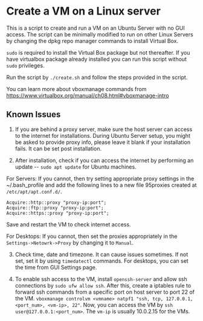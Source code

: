 # Create a VM on a Linux server

This is a script to create and run a VM on an Ubuntu Server with no GUI access.
The script can be minimally modified to run on other Linux Servers by changing
the dpkg repo manager commands to install Virtual Box.

`sudo` is required to install the Virtual Box package but not thereafter. If
you have virtualbox package already installed you can run this script without
`sudo` privileges.

Run the script by `./create.sh` and follow the steps provided in the script.

You can learn more about vboxmanage commands from
https://www.virtualbox.org/manual/ch08.html#vboxmanage-intro

## Known Issues

1. If you are behind a proxy server, make sure the host server can access to the
internet for installations. During Ubuntu Server setup, you might be asked to
provide proxy info, please leave it blank if your installation fails. It can be
set post installation.

2. After installation, check if you can access the internet by performing an
update -- `sudo apt update` for Ubuntu machines. 

For Servers:
If you cannot, then try setting appropriate proxy settings in the 
~/.bash_profile and add the following lines to a new file 95proxies 
created at `/etc/apt/apt.conf.d/`.
```
Acquire::http::proxy "proxy-ip:port";
Acquire::ftp::proxy "proxy-ip:port";
Acquire::https::proxy "proxy-ip:port";
```
Save and restart the VM to check internet access.

For Desktops:
If you cannot, then set the proxies appropriately in the
`Settings->Netowrk->Proxy` by changing it to `Manual`.

3. Check time, date and timezone. It can cause issues sometimes. If not set, set
it by using `timedatectl` commands. For desktops, you can set the time from GUI
Settings page.

4. To enable ssh access to the VM, install `openssh-server` and allow ssh
connections by `sudo ufw allow ssh`. After this, create a iptables rule to
forward ssh commands from a specific port on host server to port 22 of the VM.
`vboxmanage controlvm <vmname> natpf1 "ssh, tcp,
127.0.0.1, <port_num>, <vm-ip>, 22"`. Now, you can access the VM by `ssh
    user@127.0.0.1:<port_num>`. The `vm-ip` is usually 10.0.2.15 for the VMs.

